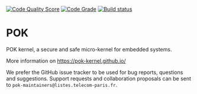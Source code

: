 [![Code Quality Score](https://www.code-inspector.com/project/12/score/svg)](https://www.code-inspector.com/public/project/12/POK/dashboard)
[![Code Grade](https://www.code-inspector.com/project/12/status/svg)](https://www.code-inspector.com/public/project/12/POK/dashboard)
[![Build status](https://travis-ci.org/pok-kernel/pok.svg?master)](https://travis-ci.org/pok-kernel)

POK
===

POK kernel, a secure and safe micro-kernel for embedded systems.

More information on https://pok-kernel.github.io/

We prefer the GitHub issue tracker to be used for bug reports, questions and suggestions. Support requests and collaboration proposals can be sent to `pok-maintainers@listes.telecom-paris.fr`.
